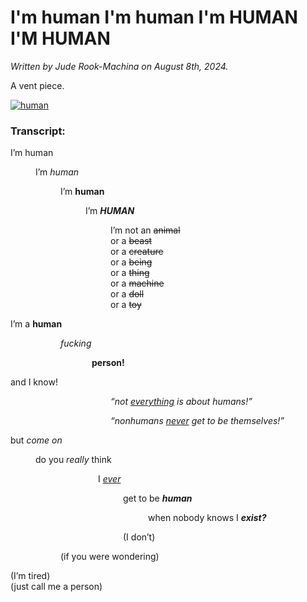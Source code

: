 # I'm human I'm human I'm HUMAN I'M HUMAN

<p><i>Written by Jude Rook-Machina on August 8th, 2024.</i></p>

<p>A vent piece.</p>

<a href="https://ibb.co/hx7pyNLX"><img src="https://i.ibb.co/mrDQGKbv/human.png" alt="human" border="0"></a>

<h3>Transcript:</h3>

<p>I’m human</p>

<p style="margin-left: 40px">I’m <i>human</i></p>

<p style="margin-left: 80px">I’m <b>human</b></p>

<p style="margin-left: 120px">I’m <b><em>HUMAN</em></b></p>

<p style="margin-left: 160px">I’m not an <s>animal</s><br>
or a <s>beast</s><br>
or a <s>creature</s><br>
or a <s>being</s><br>
or a <s>thing</s><br>
or a <s>machine</s><br>
or a <s>doll</s><br>
or a <s>toy</s></p>


<p>I’m a <b>human</b></p>
<p style="margin-left: 80px"><em>fucking</em></p>
<p style="margin-left: 130px"><b>person!</b></p>


<p>and I know!</p>

<p style="margin-left: 160px"><i>“not <u>everything</u> is about humans!”</i></p>

<p style="margin-left: 160px"><i>“nonhumans <u>never</u> get to be themselves!”</i></p>

<p>but <em>come on</em></p>

<p style="margin-left: 40px">do you <em>really</em> think</p>

<p style="margin-left: 140px">I <u><em>ever</em></u></p>

<p style="margin-left: 180px">get to be <b><em>human</em></b></p>

<p style="margin-left: 220px">when nobody knows I <b><em>exist?</em></b></p>

<p style="margin-left: 180px">(I don’t)</p>
							
<p style="margin-left: 80px">(if you were wondering)</p>
				
<p>(I’m tired)<br>
(just call me a person)</p>
